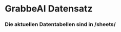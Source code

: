 # GrabbeAI Datensatz
### Die aktuellen Datentabellen sind in /sheets/












































